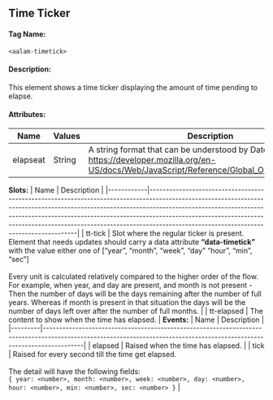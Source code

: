 ## Time Ticker
#### Tag Name:

`<aalam-timetick>`

#### Description:

This element shows a time ticker displaying the amount of time pending to elapse.

#### Attributes:
| Name     | Values | Description                                                                                                                                                       |
|----------|--------|-------------------------------------------------------------------------------------------------------------------------------------------------------------------|
| elapseat | String | A string format that can be understood by Date.pare() - https://developer.mozilla.org/en-US/docs/Web/JavaScript/Reference/Global_Objects/Date/parse              |
**Slots:**
| Name       | Description                                                                                                                                                                                                                                                                                                                                                                    |
|------------|--------------------------------------------------------------------------------------------------------------------------------------------------------------------------------------------------------------------------------------------------------------------------------------------------------------------------------------------------------------------------------|
| tt-tick    | Slot where the regular ticker is present. Element that needs updates should carry a data attribute **“data-timetick”** with the value either one of [“year”, “month”, “week”, “day” “hour”, “min”, “sec”] <br><br>Every unit is calculated relatively compared to the higher order of the flow. For example, when year, and day are present, and month is not present - Then the number of days will be the days remaining after the number of full years. Whereas if month is present in that situation the days will be the number of days left over after the number of full months. |
| tt-elapsed | The content to show when the time has elapsed.                                                                                                                                                                                                                                                                                                                                 |
**Events:**
| Name    | Description                                                                                                                                                            |
|---------|------------------------------------------------------------------------------------------------------------------------------------------------------------------------|
| elapsed | Raised when the time has elapsed.                                                                                                                                      |
| tick    | Raised for every second till the time get elapsed. <br><br>The detail will have the following fields:<br>`{ year: <number>, month: <number>, week: <number>, day: <number>, hour: <number>, min: <number>, sec: <number> }` |



